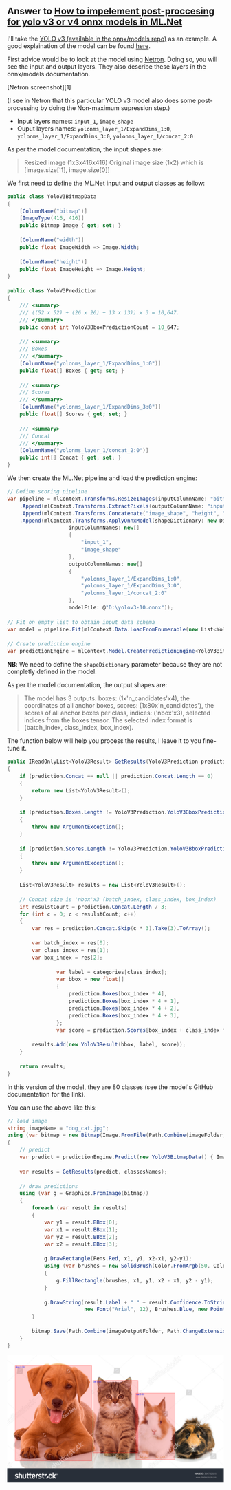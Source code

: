 ## Answer to [How to impelement post-proccesing for yolo v3 or v4 onnx models in ML.Net](https://stackoverflow.com/questions/64407833/how-to-impelement-post-proccesing-for-yolo-v3-or-v4-onnx-models-in-ml-net)

I'll take the [YOLO v3 (available in the onnx/models repo)](https://github.com/onnx/models/tree/master/vision/object_detection_segmentation/yolov3) as an example. A good explaination of the model can be found [here](https://medium.com/analytics-vidhya/yolo-v3-theory-explained-33100f6d193).

First advice would be to look at the model using [Netron](https://www.electronjs.org/apps/netron). Doing so, you will see the input and output layers. They also describe these layers in the onnx/models documentation.

[Netron screenshot][1]

(I see in Netron that this particular YOLO v3 model also does some post-processing by doing the Non-maximum supression step.)

- Input layers names: `input_1`, `image_shape`
- Ouput layers names: `yolonms_layer_1/ExpandDims_1:0`, `yolonms_layer_1/ExpandDims_3:0`, `yolonms_layer_1/concat_2:0`

As per the model documentation, the input shapes are:
> Resized image (1x3x416x416) Original image size (1x2) which is [image.size['1], image.size[0]]

We first need to define the ML.Net input and output classes as follow:
```csharp
public class YoloV3BitmapData
{
	[ColumnName("bitmap")]
	[ImageType(416, 416)]
	public Bitmap Image { get; set; }

	[ColumnName("width")]
	public float ImageWidth => Image.Width;

	[ColumnName("height")]
	public float ImageHeight => Image.Height;
}

public class YoloV3Prediction
{
	/// <summary>
	/// ((52 x 52) + (26 x 26) + 13 x 13)) x 3 = 10,647.
	/// </summary>
	public const int YoloV3BboxPredictionCount = 10_647;

	/// <summary>
	/// Boxes
	/// </summary>
	[ColumnName("yolonms_layer_1/ExpandDims_1:0")]
	public float[] Boxes { get; set; }

	/// <summary>
	/// Scores
	/// </summary>
	[ColumnName("yolonms_layer_1/ExpandDims_3:0")]
	public float[] Scores { get; set; }

	/// <summary>
	/// Concat
	/// </summary>
	[ColumnName("yolonms_layer_1/concat_2:0")]
	public int[] Concat { get; set; }
}
```

We then create the ML.Net pipeline and load the prediction engine:

```csharp
// Define scoring pipeline
var pipeline = mlContext.Transforms.ResizeImages(inputColumnName: "bitmap", outputColumnName: "input_1", imageWidth: 416, imageHeight: 416, resizing: ResizingKind.IsoPad)
	.Append(mlContext.Transforms.ExtractPixels(outputColumnName: "input_1", outputAsFloatArray: true, scaleImage: 1f / 255f))
	.Append(mlContext.Transforms.Concatenate("image_shape", "height", "width"))
	.Append(mlContext.Transforms.ApplyOnnxModel(shapeDictionary: new Dictionary<string, int[]>() { { "input_1", new[] { 1, 3, 416, 416 } } },
					inputColumnNames: new[]
					{
						"input_1",
						"image_shape"
					},
					outputColumnNames: new[]
					{
						"yolonms_layer_1/ExpandDims_1:0",
						"yolonms_layer_1/ExpandDims_3:0",
						"yolonms_layer_1/concat_2:0"
					},
					modelFile: @"D:\yolov3-10.onnx"));

// Fit on empty list to obtain input data schema
var model = pipeline.Fit(mlContext.Data.LoadFromEnumerable(new List<YoloV3BitmapData>()));

// Create prediction engine
var predictionEngine = mlContext.Model.CreatePredictionEngine<YoloV3BitmapData, YoloV3Prediction>(model);
```

**NB**: We need to define the `shapeDictionary` parameter because they are not completly defined in the model.

As per the model documentation, the output shapes are:
> The model has 3 outputs. boxes: (1x'n_candidates'x4), the coordinates of all anchor boxes, scores: (1x80x'n_candidates'), the scores of all anchor boxes per class, indices: ('nbox'x3), selected indices from the boxes tensor. The selected index format is (batch_index, class_index, box_index).

The function below will help you process the results, I leave it to you fine-tune it.

```csharp
public IReadOnlyList<YoloV3Result> GetResults(YoloV3Prediction prediction, string[] categories)
{
	if (prediction.Concat == null || prediction.Concat.Length == 0)
	{
		return new List<YoloV3Result>();
	}

	if (prediction.Boxes.Length != YoloV3Prediction.YoloV3BboxPredictionCount * 4)
	{
		throw new ArgumentException();
	}

	if (prediction.Scores.Length != YoloV3Prediction.YoloV3BboxPredictionCount * categories.Length)
	{
		throw new ArgumentException();
	}

	List<YoloV3Result> results = new List<YoloV3Result>();

	// Concat size is 'nbox'x3 (batch_index, class_index, box_index)
	int resulstCount = prediction.Concat.Length / 3;
	for (int c = 0; c < resulstCount; c++)
	{
		var res = prediction.Concat.Skip(c * 3).Take(3).ToArray();

		var batch_index = res[0];
		var class_index = res[1];
		var box_index = res[2];

                var label = categories[class_index];
                var bbox = new float[]
                {
                    prediction.Boxes[box_index * 4],
                    prediction.Boxes[box_index * 4 + 1],
                    prediction.Boxes[box_index * 4 + 2],
                    prediction.Boxes[box_index * 4 + 3],
                };
                var score = prediction.Scores[box_index + class_index * YoloV3Prediction.YoloV3BboxPredictionCount];

		results.Add(new YoloV3Result(bbox, label, score));
	}

	return results;
}
```

In this version of the model, they are 80 classes (see the model's GitHub documentation for the link).

You can use the above like this:
```csharp
// load image
string imageName = "dog_cat.jpg";
using (var bitmap = new Bitmap(Image.FromFile(Path.Combine(imageFolder, imageName))))
{
	// predict
	var predict = predictionEngine.Predict(new YoloV3BitmapData() { Image = bitmap });

	var results = GetResults(predict, classesNames);

	// draw predictions
	using (var g = Graphics.FromImage(bitmap))
	{
		foreach (var result in results)
		{
			var y1 = result.BBox[0];
			var x1 = result.BBox[1];
			var y2 = result.BBox[2];
			var x2 = result.BBox[3];

			g.DrawRectangle(Pens.Red, x1, y1, x2-x1, y2-y1);
			using (var brushes = new SolidBrush(Color.FromArgb(50, Color.Red)))
			{
				g.FillRectangle(brushes, x1, y1, x2 - x1, y2 - y1);
			}

			g.DrawString(result.Label + " " + result.Confidence.ToString("0.00"),
						 new Font("Arial", 12), Brushes.Blue, new PointF(x1, y1));
		}

		bitmap.Save(Path.Combine(imageOutputFolder, Path.ChangeExtension(imageName, "_processed" + Path.GetExtension(imageName))));
	}
}
```

![example](https://github.com/BobLd/YOLOv3MLNet/blob/master/YOLOV3MLNetSO/Assets/Output/dog_cat._processed.jpg)
